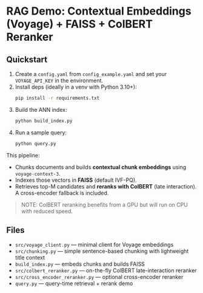 # RAG Demo: Contextual Embeddings (Voyage) + FAISS + ColBERT Reranker

## Quickstart
1) Create a `config.yaml` from `config_example.yaml` and set your `VOYAGE_API_KEY` in the environment.
2) Install deps (ideally in a venv with Python 3.10+):
   ```bash
   pip install -r requirements.txt
   ```
3) Build the ANN index:
   ```bash
   python build_index.py
   ```
4) Run a sample query:
   ```bash
   python query.py
   ```

This pipeline:
- Chunks documents and builds **contextual chunk embeddings** using `voyage-context-3`.
- Indexes those vectors in **FAISS** (default IVF-PQ).
- Retrieves top-M candidates and **reranks with ColBERT** (late interaction). A cross-encoder fallback is included.

> NOTE: ColBERT reranking benefits from a GPU but will run on CPU with reduced speed.

## Files
- `src/voyage_client.py` — minimal client for Voyage embeddings
- `src/chunking.py` — simple sentence-based chunking with lightweight title context
- `build_index.py` — embeds chunks and builds FAISS
- `src/colbert_reranker.py` — on-the-fly ColBERT late-interaction reranker
- `src/cross_encoder_reranker.py` — optional cross-encoder reranker
- `query.py` — query-time retrieval + rerank demo
